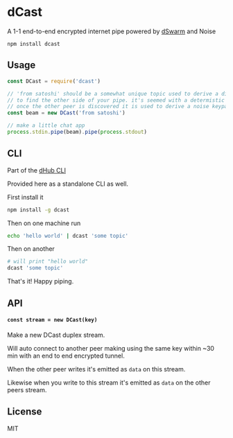 # dCast

A 1-1 end-to-end encrypted internet pipe powered by [dSwarm](https://github.com/dwebprotocol/dswarm) and Noise

```
npm install dcast
```

## Usage

``` js
const DCast = require('dcast')

// 'from satoshi' should be a somewhat unique topic used to derive a discovery key.
// to find the other side of your pipe. it's seemed with a determistic timestamp from ~+-30min for better privacy
// once the other peer is discovered it is used to derive a noise keypair as well.
const beam = new DCast('from satoshi')

// make a little chat app
process.stdin.pipe(beam).pipe(process.stdout)
```

## CLI

Part of the [dHub CLI](https://github.com/dwebprotocol/dswarm-cli)

Provided here as a standalone CLI as well.

First install it

```sh
npm install -g dcast
```

Then on one machine run

```sh
echo 'hello world' | dcast 'some topic'
```

Then on another

```sh
# will print "hello world"
dcast 'some topic'
```

That's it! Happy piping.

## API

#### `const stream = new DCast(key)`

Make a new DCast duplex stream.

Will auto connect to another peer making using the same key within ~30 min with an end to end encrypted tunnel.

When the other peer writes it's emitted as `data` on this stream.

Likewise when you write to this stream it's emitted as `data` on the other peers stream.

## License

MIT
